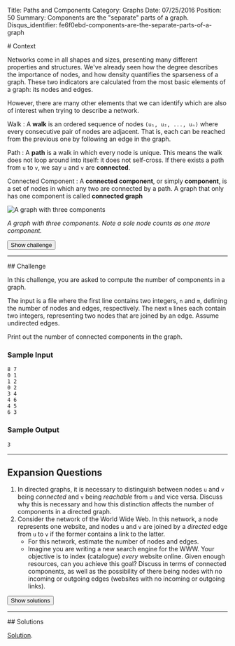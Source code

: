Title: Paths and Components
Category: Graphs
Date: 07/25/2016
Position: 50
Summary: Components are the "separate" parts of a graph.
Disqus_identifier: fe6f0ebd-components-are-the-separate-parts-of-a-graph


<div markdown class="erdos-context">
# Context

Networks come in all shapes and sizes, presenting many different properties
and structures. We've already seen how the degree describes the importance
of nodes, and how density quantifies the sparseness of a graph. These two
indicators are calculated from the most basic elements of a graph: its
nodes and edges.

However, there are many other elements that we can identify which are also
of interest when trying to describe a network.

Walk[](#walk)
: A **walk** is an ordered sequence of nodes `(u₁, u₂, ..., uₙ)` where
every consecutive pair of nodes are adjacent. That is, each can be reached
from the previous one by following an edge in the graph.

Path[](#path)
: A **path** is a walk in which every node is unique. This means the walk
does not loop around into itself: it does not self-cross. If there exists a
path from `u` to `v`, we say `u` and `v` are **connected**.

Connected Component[](#component)
: A **connected component**, or simply **component**, is a set of nodes in
which any two are connected by a path. A graph that only has one component
is called **connected graph**

<div class="img-desc">
  <p><img src="/images/paths.png" title="A graph with three components"></p>
  <p><em>A graph with three components. Note a sole node counts as one more component.</em></p>
</div>

<button type="button" class="btn btn-large btn-default erdos-fadein-challenge">
  Show challenge
  </button>
</div> <!-- erdos-context -->

<div markdown class="erdos-challenge">
<hr />
## Challenge

In this challenge, you are asked to compute the number of components in a
graph.

The input is a file where the first line contains two integers, `n` and
`m`, defining the number of nodes and edges, respectively. The next `m`
lines each contain two integers, representing two nodes that are joined by
an edge. Assume undirected edges.

Print out the number of connected components in the graph.


### Sample Input

```
8 7
0 1
1 2
0 2
3 4
4 6
4 5
6 3
```

### Sample Output

```
3
```

----------------------------------------


## Expansion Questions

1. In directed graphs, it is necessary to distinguish between nodes `u` and
   `v` being *connected* and `v` being *reachable* from `u` and vice
   versa. Discuss why this is necessary and how this distinction affects
   the number of components in a directed graph.
2. Consider the network of the World Wide Web. In this network, a node
   represents one website, and nodes `u` and `v` are joined by a *directed*
   edge from `u` to `v` if the former contains a link to the latter.
    + For this network, estimate the number of nodes and edges.
    + Imagine you are writing a new search engine for the WWW. Your
      objective is to index (catalogue) *every* website online. Given
      enough resources, can you achieve this goal? Discuss in terms of
      connected components, as well as the possibility of there being nodes
      with no incoming or outgoing edges (websites with no incoming or
      outgoing links).


<button type="button" class="btn btn-large btn-default erdos-fadein-solutions">
  Show solutions
  </button>
</div> <!-- erdos-challenge -->

<div markdown class="erdos-solutions">
<hr />
## Solutions

[Solution](https://github.com/Leockard/erdos/blob/master/solutions/graphs/paths.py).

